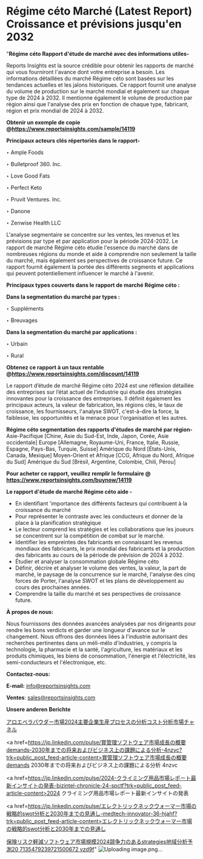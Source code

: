 # Régime céto Marché (Latest Report) Croissance et prévisions jusqu'en 2032

"<strong>Régime céto Rapport d'étude de marché avec des informations utiles-</strong>

Reports Insights est la source crédible pour obtenir les rapports de marché qui vous fourniront l'avance dont votre entreprise a besoin. Les informations détaillées du marché Régime céto sont basées sur les tendances actuelles et les jalons historiques. Ce rapport fournit une analyse du volume de production sur le marché mondial et également sur chaque type de 2024 à 2032. Il mentionne également le volume de production par région ainsi que l'analyse des prix en fonction de chaque type, fabricant, région et prix mondial de 2024 à 2032.

<strong><b>Obtenir un exemple de copie @</b></strong><a href=https://www.reportsinsights.com/sample/14119><strong><b>https://www.reportsinsights.com/sample/14119</b></strong></a>

<b>Principaux acteurs clés répertoriés dans le rapport-</b>

<b> </b>‣ Ample Foods

‣ Bulletproof 360. Inc.

‣ Love Good Fats

‣ Perfect Keto

‣ Pruvit Ventures. Inc.

‣ Danone

‣ Zenwise Health LLC

L'analyse segmentaire se concentre sur les ventes, les revenus et les prévisions par type et par application pour la période 2024-2032. Le rapport de marché Régime céto étudie l'essence du marché dans de nombreuses régions du monde et aide à comprendre non seulement la taille du marché, mais également ses perspectives de croissance future. Ce rapport fournit également la portée des différents segments et applications qui peuvent potentiellement influencer le marché à l'avenir.

<strong>Principaux types couverts dans le rapport de marché Régime céto :</strong>

<strong>Dans la segmentation du marché par types :</strong>

‣ Suppléments

‣ Breuvages

<strong>Dans la segmentation du marché par applications :</strong>

‣ Urbain

‣ Rural

<strong><b>Obtenez ce rapport à un taux rentable @</b></strong><a href=https://www.reportsinsights.com/discount/14119><strong><b>https://www.reportsinsights.com/discount/14119</b></strong></a>

Le rapport d’étude de marché Régime céto 2024 est une réflexion détaillée des entreprises sur l’état actuel de l’industrie qui étudie des stratégies innovantes pour la croissance des entreprises. Il définit également les principaux acteurs, la valeur de fabrication, les régions clés, le taux de croissance, les fournisseurs, l'analyse SWOT, c'est-à-dire la force, la faiblesse, les opportunités et la menace pour l'organisation et les autres.

<strong>Régime céto segmentation des rapports d'études de marché par région-</strong>
Asie-Pacifique [Chine, Asie du Sud-Est, Inde, Japon, Corée, Asie occidentale]
Europe [Allemagne, Royaume-Uni, France, Italie, Russie, Espagne, Pays-Bas, Turquie, Suisse]
Amérique du Nord [États-Unis, Canada, Mexique]
Moyen-Orient et Afrique [CCG, Afrique du Nord, Afrique du Sud]
Amérique du Sud [Brésil, Argentine, Colombie, Chili, Pérou]

<strong>Pour acheter ce rapport, veuillez remplir le formulaire @   <a href=https://www.reportsinsights.com/buynow/14119>https://www.reportsinsights.com/buynow/14119</a></strong>

<strong>Le rapport d'étude de marché Régime céto aide -</strong>
<ul>
  <li>En identifiant 'importance des différents facteurs qui contribuent à la croissance du marché</li>
  <li>Pour représenter le contraste avec les conducteurs et donner de la place à la planification stratégique</li>
  <li>Le lecteur comprend les stratégies et les collaborations que les joueurs se concentrent sur la compétition de combat sur le marché.</li>
  <li>Identifier les empreintes des fabricants en connaissant les revenus mondiaux des fabricants, le prix mondial des fabricants et la production des fabricants au cours de la période de prévision de 2024 à 2032.</li>
  <li>Étudier et analyser la consommation globale Régime céto</li>
  <li>Définir, décrire et analyser le volume des ventes, la valeur, la part de marché, le paysage de la concurrence sur le marché, l'analyse des cinq forces de Porter, l'analyse SWOT et les plans de développement au cours des prochaines années.</li>
  <li>Comprendre la taille du marché et ses perspectives de croissance future.</li>
</ul>
<strong>À propos de nous:</strong>

Nous fournissons des données avancées analysées par nos dirigeants pour rendre les bons verdicts et garder une longueur d'avance sur le changement. Nous offrons des données liées à l'industrie autorisant des recherches pertinentes dans un méli-mélo d'industries, y compris la technologie, la pharmacie et la santé, l'agriculture, les matériaux et les produits chimiques, les biens de consommation, l'énergie et l'électricité, les semi-conducteurs et l'électronique, etc.

<strong>Contactez-nous:</strong>

<strong>E-mail:</strong> <a href=mailto:info@reportsinsights.com>info@reportsinsights.com</a>

<strong>Ventes</strong>: <a href=mailto:sales@reportsinsights.com>sales@reportsinsights.com</a>

<strong>Unsere anderen Berichte</strong>

<a href=https://www.linkedin.com/pulse/アロエベラパウダー市場2024主要企業生産プロセスの分析コスト分析市場チャネル-healthscope-news-245-ryebe/>アロエベラパウダー市場2024主要企業生産プロセスの分析コスト分析市場チャネル</a>

<a href=https://jp.linkedin.com/pulse/賞管理ソフトウェア市場成長の概要demands-2030年までの将来およびビジネス上の課題による分析-4nzvc?trk=public_post_feed-article-content>賞管理ソフトウェア市場成長の概要demands 2030年までの将来およびビジネス上の課題による分析 4nzvc</a>

<a href=https://jp.linkedin.com/pulse/2024-クライミング用品市場レポート最新インサイトの発表-bizintel-chronicle-24-spctf?trk=public_post_feed-article-content>2024 クライミング用品市場レポート最新インサイトの発表</a>

<a href=https://jp.linkedin.com/pulse/エレクトリックネックウォーマー市場の戦略的swot分析と2030年までの見通し-medtech-innovator-36-hjahf?trk=public_post_feed-article-content>エレクトリックネックウォーマー市場の戦略的swot分析と2030年までの見通し</a>

<a href=https://www.linkedin.com/pulse/保険リスク軽減ソフトウェア市場規模2024競争力のあるstrategies地域分析予測20-7135479239721500672-vzd9f/>保険リスク軽減ソフトウェア市場規模2024競争力のあるstrategies地域分析予測20 7135479239721500672 vzd9f</a>"
![Uploading image.png…]()
